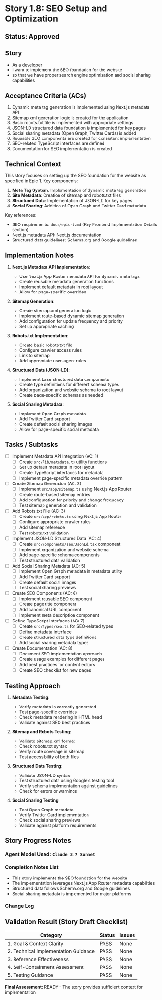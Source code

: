# Story 1.8: SEO Setup and Optimization

## Status: Approved

## Story

- As a developer
- I want to implement the SEO foundation for the website
- so that we have proper search engine optimization and social sharing capabilities

## Acceptance Criteria (ACs)

1. Dynamic meta tag generation is implemented using Next.js metadata API
2. Sitemap.xml generation logic is created for the application
3. Basic robots.txt file is implemented with appropriate settings
4. JSON-LD structured data foundation is implemented for key pages
5. Social sharing metadata (Open Graph, Twitter Cards) is added
6. Reusable SEO components are created for consistent implementation
7. SEO-related TypeScript interfaces are defined
8. Documentation for SEO implementation is created

## Technical Context

This story focuses on setting up the SEO foundation for the website as specified in Epic 1. Key components:

1. **Meta Tag System**: Implementation of dynamic meta tag generation
2. **Site Metadata**: Creation of sitemap and robots.txt files
3. **Structured Data**: Implementation of JSON-LD for key pages
4. **Social Sharing**: Addition of Open Graph and Twitter Card metadata

Key references:
- SEO requirements: `docs/epic-1.md` (Key Frontend Implementation Details section)
- Next.js metadata API: Next.js documentation
- Structured data guidelines: Schema.org and Google guidelines

## Implementation Notes

1. **Next.js Metadata API Implementation**:
   - Use Next.js App Router metadata API for dynamic meta tags
   - Create reusable metadata generation functions
   - Implement default metadata in root layout
   - Allow for page-specific overrides

2. **Sitemap Generation**:
   - Create sitemap.xml generation logic
   - Implement route-based dynamic sitemap generation
   - Add configuration for update frequency and priority
   - Set up appropriate caching

3. **Robots.txt Implementation**:
   - Create basic robots.txt file
   - Configure crawler access rules
   - Link to sitemap
   - Add appropriate user-agent rules

4. **Structured Data (JSON-LD)**:
   - Implement base structured data components
   - Create type definitions for different schema types
   - Add organization and website schema to root layout
   - Create page-specific schemas as needed

5. **Social Sharing Metadata**:
   - Implement Open Graph metadata
   - Add Twitter Card support
   - Create default social sharing images
   - Allow for page-specific social metadata

## Tasks / Subtasks

- [ ] Implement Metadata API Integration (AC: 1)
  - [ ] Create `src/lib/metadata.ts` utility functions
  - [ ] Set up default metadata in root layout
  - [ ] Create TypeScript interfaces for metadata
  - [ ] Implement page-specific metadata override pattern

- [ ] Create Sitemap Generation (AC: 2)
  - [ ] Implement `src/app/sitemap.ts` using Next.js App Router
  - [ ] Create route-based sitemap entries
  - [ ] Add configuration for priority and change frequency
  - [ ] Test sitemap generation and validation

- [ ] Add Robots.txt File (AC: 3)
  - [ ] Create `src/app/robots.ts` using Next.js App Router
  - [ ] Configure appropriate crawler rules
  - [ ] Add sitemap reference
  - [ ] Test robots.txt validation

- [ ] Implement JSON-LD Structured Data (AC: 4)
  - [ ] Create `src/components/seo/JsonLd.tsx` component
  - [ ] Implement organization and website schema
  - [ ] Add page-specific schema components
  - [ ] Test structured data validation

- [ ] Add Social Sharing Metadata (AC: 5)
  - [ ] Implement Open Graph metadata in metadata utility
  - [ ] Add Twitter Card support
  - [ ] Create default social images
  - [ ] Test social sharing previews

- [ ] Create SEO Components (AC: 6)
  - [ ] Implement reusable SEO component
  - [ ] Create page title component
  - [ ] Add canonical URL component
  - [ ] Implement meta description component

- [ ] Define TypeScript Interfaces (AC: 7)
  - [ ] Create `src/types/seo.ts` for SEO-related types
  - [ ] Define metadata interface
  - [ ] Create structured data type definitions
  - [ ] Add social sharing metadata types

- [ ] Create Documentation (AC: 8)
  - [ ] Document SEO implementation approach
  - [ ] Create usage examples for different pages
  - [ ] Add best practices for content editors
  - [ ] Create SEO checklist for new pages

## Testing Approach

1. **Metadata Testing**:
   - Verify metadata is correctly generated
   - Test page-specific overrides
   - Check metadata rendering in HTML head
   - Validate against SEO best practices

2. **Sitemap and Robots Testing**:
   - Validate sitemap.xml format
   - Check robots.txt syntax
   - Verify route coverage in sitemap
   - Test accessibility of both files

3. **Structured Data Testing**:
   - Validate JSON-LD syntax
   - Test structured data using Google's testing tool
   - Verify schema implementation against guidelines
   - Check for errors or warnings

4. **Social Sharing Testing**:
   - Test Open Graph metadata
   - Verify Twitter Card implementation
   - Check social sharing previews
   - Validate against platform requirements

## Story Progress Notes

### Agent Model Used: `Claude 3.7 Sonnet`

### Completion Notes List

- This story implements the SEO foundation for the website
- The implementation leverages Next.js App Router metadata capabilities
- Structured data follows Schema.org and Google guidelines
- Social sharing metadata is implemented for major platforms

### Change Log

## Validation Result (Story Draft Checklist)

| Category                             | Status | Issues |
| ------------------------------------ | ------ | ------ |
| 1. Goal & Context Clarity            | PASS   | None   |
| 2. Technical Implementation Guidance | PASS   | None   |
| 3. Reference Effectiveness           | PASS   | None   |
| 4. Self-Containment Assessment       | PASS   | None   |
| 5. Testing Guidance                  | PASS   | None   |

**Final Assessment:** READY - The story provides sufficient context for implementation 